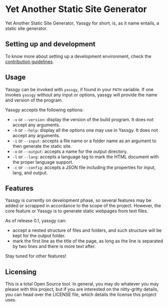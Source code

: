 # Yet Another Static Site Generator

Yet Another Static Site Generator, Yassgy for short, is, as it name entails, a static site generator.

## Setting up and development

To know more about setting up a development environment, check the 
[contribution guidelines](./CONTRIBUTING.md).

## Usage

Yassgy can be invoked with `yassgy`, if found in your `PATH` variable. If one invokes `yassgy` without
any input or options, yassgy will provide the name and version of the program.

Yassgy accepts the following options:

* `-v` or `--version`: display the version of the build program. It does not accept any arguments.
* `-h` or `--help`: display all the options one may use in Yassgy. It does not accept any arguments.
* `-i` or `--input`: accepts a file name or a folder name as an argument to then generate the static site.
* `-o` or `--output`: accepts a name for the output directory.
* `-l` or `--lang`: accepts a language tag to mark the HTML document with the proper language support.
* `-c` or `--config`: accepts a JSON file including the properties for input, lang, and output. 


## Features

Yassgy is currently on development phase, so several features may be added or scrapped in accordance to
the scope of the project. However, the core feature or Yassgy is to generate static webpages from text files.

As of release 0.1, yassgy can:

  - accept a nested structure of files and folders, and such structure will be kept for the output folder.
  - mark the first line as the title of the page, as long as the line is separated by two lines and
  there is more text after.

Stay tuned for other features!

## Licensing

This is a total Open Source tool. In general, you may do whatever you may please with this project, but
if you are interested on the nitty-gritty details, you can head over the LICENSE file, which details
the license this project uses.
